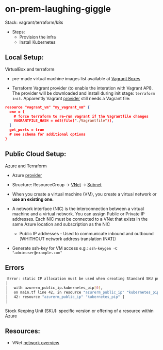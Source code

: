 # on-prem-laughing-giggle
Stack: vagrant/terraform/k8s

* Steps:
    * Provision the infra
    * Install Kubernetes

## Local Setup:

VirtualBox and terraform

* pre-made virtual machine images list available at [Vagrant Boxes](https://portal.cloud.hashicorp.com/vagrant/discover)


* Terraform Vagrant provider (to enable the interation with Vagrant API). The provider will be downloaded and install during init stage: `terraform init`. Apparently Vagrant [provider](https://registry.terraform.io/providers/bmatcuk/vagrant/latest/docs) still needs a Vagrant file:

```json
resource "vagrant_vm" "my_vagrant_vm" {
  env = {
    # force terraform to re-run vagrant if the Vagrantfile changes
    VAGRANTFILE_HASH = md5(file("./Vagrantfile")),
  }
  get_ports = true
  # see schema for additional options
}
```

## Public Cloud Setup:

Azure and Terraform

* Azure [provider](https://registry.terraform.io/providers/hashicorp/azurerm/latest/docs)

* Structure: ResourceGroup -> [VNet](https://registry.terraform.io/providers/hashicorp/azurerm/latest/docs#example-usage) -> [Subnet](https://registry.terraform.io/providers/hashicorp/azurerm/latest/docs/resources/subnet)


* When you create a virtual machine (VM), you create a virtual network or **use an existing one**.
* A network interface (NIC) is the interconnection between a virtual machine and a virtual network. You can assign Public or Private IP addresses. Each NIC must be connected to a VNet that exists in the same Azure location and subscription as the NIC
    * Public IP addresses - Used to communicate inbound and outbound (WHITHOUT network address translation (NAT))

* Generate ssh-key for VM access e.g.: `ssh-keygen -C "adminuser@example.com"`

## Errors


```bash
 Error: static IP allocation must be used when creating Standard SKU public IP addresses
│
│   with azurerm_public_ip.kubernetes_pip[0],
│   on main.tf line 42, in resource "azurerm_public_ip" "kubernetes_pip":
│   42: resource "azurerm_public_ip" "kubernetes_pip" {
│
```
 Stock Keeping Unit (SKU): specific version or offering of a resource within Azure

## Resources:

* VNet [network overview](https://learn.microsoft.com/en-us/azure/virtual-network/network-overview)



